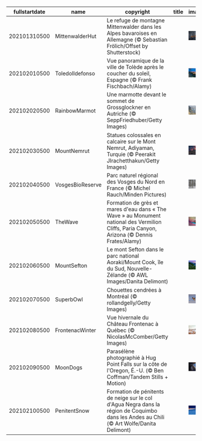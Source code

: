|fullstartdate|name|copyright|title|image|
|--|--|--|--|--|
202101310500|MittenwalderHut|Le refuge de montagne Mittenwalder dans les Alpes bavaroises en Allemagne (© Sebastian Frölich/Offset by Shutterstock)||![](/fr-CA/2021/02/202101310500MittenwalderHut.jpg)|
202102010500|ToledoIldefonso|Vue panoramique de la ville de Tolède après le coucher du soleil, Espagne (© Frank Fischbach/Alamy)||![](/fr-CA/2021/02/202102010500ToledoIldefonso.jpg)|
202102020500|RainbowMarmot|Une marmotte devant le sommet de Grossglockner en Autriche (© SeppFriedhuber/Getty Images)||![](/fr-CA/2021/02/202102020500RainbowMarmot.jpg)|
202102030500|MountNemrut|Statues colossales en calcaire sur le Mont Nemrut, Adiyaman, Turquie (© Peerakit JIrachetthakun/Getty Images)||![](/fr-CA/2021/02/202102030500MountNemrut.jpg)|
202102040500|VosgesBioReserve|Parc naturel régional des Vosges du Nord en France (© Michel Rauch/Minden Pictures)||![](/fr-CA/2021/02/202102040500VosgesBioReserve.jpg)|
202102050500|TheWave|Formation de grès et mares d'eau dans « The Wave » au Monument national des Vermilion Cliffs, Paria Canyon, Arizona (© Dennis Frates/Alamy)||![](/fr-CA/2021/02/202102050500TheWave.jpg)|
202102060500|MountSefton|Le mont Sefton dans le parc national Aoraki/Mount Cook, île du Sud, Nouvelle-Zélande (© AWL Images/Danita Delimont)||![](/fr-CA/2021/02/202102060500MountSefton.jpg)|
202102070500|SuperbOwl|Chouettes cendrées à Montréal (© rollandgelly/Getty Images)||![](/fr-CA/2021/02/202102070500SuperbOwl.jpg)|
202102080500|FrontenacWinter|Vue hivernale du Château Frontenac à Québec (© NicolasMcComber/Getty Images)||![](/fr-CA/2021/02/202102080500FrontenacWinter.jpg)|
202102090500|MoonDogs|Parasélène photographié à Hug Point Falls sur la côte de l'Oregon, É.-U. (© Ben Coffman/Tandem Stills + Motion)||![](/fr-CA/2021/02/202102090500MoonDogs.jpg)|
202102100500|PenitentSnow|Formation de pénitents de neige sur le col d'Agua Negra dans la région de Coquimbo dans les Andes au Chili (© Art Wolfe/Danita Delimont)||![](/fr-CA/2021/02/202102100500PenitentSnow.jpg)|
